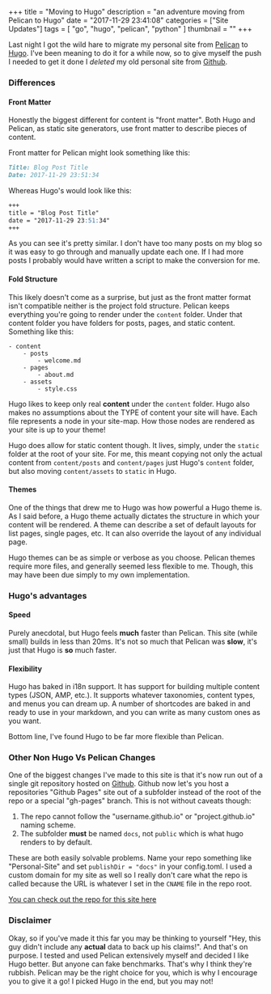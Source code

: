 +++
title = "Moving to Hugo"
description = "an adventure moving from Pelican to Hugo"
date = "2017-11-29 23:41:08"
categories = ["Site Updates"]
tags = [
    "go",
    "hugo",
    "pelican",
    "python"
]
thumbnail = ""
+++

Last night I got the wild hare to migrate my personal site from [Pelican][1] to
[Hugo][2]. I've been meaning to do it for a while now, so to give myself the
push I needed to get it done I *deleted* my old personal site from [Github][3].

### Differences

#### Front Matter
Honestly the biggest different for content is "front matter". Both Hugo and
Pelican, as static site generators, use front matter to describe pieces of
content.

Front matter for Pelican might look something like this:

```markdown
Title: Blog Post Title
Date: 2017-11-29 23:51:34
```

Whereas Hugo's would look like this:
```markdown
+++
title = "Blog Post Title"
date = "2017-11-29 23:51:34"
+++
```

As you can see it's pretty similar. I don't have too many posts on my blog so
it was easy to go through and manually update each one. If I had more posts
I probably would have written a script to make the conversion for me.

#### Fold Structure
This likely doesn't come as a surprise, but just as the front matter format
isn't compatible neither is the project fold structure. Pelican keeps everything
you're going to render under the `content` folder. Under that content folder you
have folders for posts, pages, and static content. Something like this:

```
- content
    - posts
        - welcome.md
    - pages
        - about.md
    - assets
        - style.css
```

Hugo likes to keep only real **content** under the `content` folder. Hugo also
makes no assumptions about the TYPE of content your site will have. Each file
represents a node in your site-map. How those nodes are rendered as your site
is up to your theme!

Hugo does allow for static content though. It lives, simply, under the `static`
folder at the root of your site. For me, this meant copying not only the actual
content from `content/posts` and `content/pages` just Hugo's `content` folder,
but also moving `content/assets` to `static` in Hugo.

#### Themes
One of the things that drew me to Hugo was how powerful a Hugo theme is. As
I said before, a Hugo theme actually dictates the structure in which your
content will be rendered. A theme can describe a set of default layouts for
list pages, single pages, etc. It can also override the layout of any
individual page.

Hugo themes can be as simple or verbose as you choose. Pelican themes require
more files, and generally seemed less flexible to me. Though, this may have
been due simply to my own implementation.

### Hugo's advantages
#### Speed
Purely anecdotal, but Hugo feels **much** faster than Pelican. This site (while
small) builds in less than 20ms. It's not so much that Pelican was **slow**,
it's just that Hugo is **so** much faster.

#### Flexibility
Hugo has baked in i18n support. It has support for building multiple content
types (JSON, AMP, etc.). It supports whatever taxonomies, content types, and
menus you can dream up. A number of shortcodes are baked in and ready to use in
your markdown, and you can write as many custom ones as you want.

Bottom line, I've found Hugo to be far more flexible than Pelican.

### Other Non Hugo Vs Pelican Changes
One of the biggest changes I've made to this site is that it's now run out of
a single git repository hosted on [Github][3]. Github now let's you host
a repositories "Github Pages" site out of a subfolder instead of the root of
the repo or a special "gh-pages" branch. This is not without caveats though:

1. The repo cannot follow the "username.github.io" or "project.github.io"
   naming scheme.
2. The subfolder **must** be named `docs`, not `public` which is what hugo
   renders to by default.

These are both easily solvable problems. Name your repo something like
"Personal-Site" and set `publishDir = "docs"` in your config.toml. I used
a custom domain for my site as well so I really don't care what the repo is
called because the URL is whatever I set in the `CNAME` file in the repo root.

[You can check out the repo for this site here][4]

### Disclaimer
Okay, so if you've made it this far you may be thinking to yourself "Hey, this
guy didn't include any **actual** data to back up his claims!". And that's on
purpose. I tested and used Pelican extensively myself and decided I like Hugo
better. But anyone can fake benchmarks. That's why I think they're rubbish.
Pelican may be the right choice for you, which is why I encourage you to give
it a go! I picked Hugo in the end, but you may not!

<!-- Links -->
[1]: https://github.com/getpelican/pelican
[2]: https://gohugo.io
[3]: https://github.com
[4]: https://github.com/crowdersoup/PersonalSite

